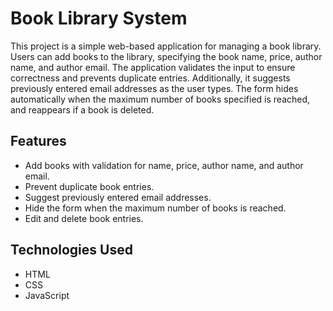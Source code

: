 # Book Library System

This project is a simple web-based application for managing a book library. Users can add books to the library, specifying the book name, price, author name, and author email. The application validates the input to ensure correctness and prevents duplicate entries. Additionally, it suggests previously entered email addresses as the user types. The form hides automatically when the maximum number of books specified is reached, and reappears if a book is deleted.

## Features
- Add books with validation for name, price, author name, and author email.
- Prevent duplicate book entries.
- Suggest previously entered email addresses.
- Hide the form when the maximum number of books is reached.
- Edit and delete book entries.

## Technologies Used
- HTML
- CSS
- JavaScript
